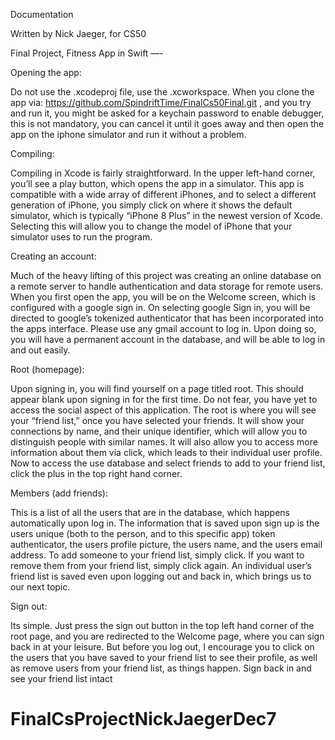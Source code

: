 Documentation

Written by Nick Jaeger, for CS50

Final Project, Fitness App in Swift
—-

Opening the app:

Do not use the .xcodeproj file, use the .xcworkspace. When you clone the app via:  https://github.com/SpindriftTime/FinalCs50Final.git , and you try and run it, you might be asked for a keychain password to enable debugger, this is not mandatory, you can cancel it until it goes away and then open the app on the iphone simulator and run it without a problem.

Compiling:

Compiling in Xcode is fairly straightforward. In the upper left-hand corner, you’ll see a play button, which opens the app in a simulator. This app is compatible with a wide array of different iPhones, and to select a different generation of iPhone, you simply click on where it shows the default simulator, which is typically “iPhone 8 Plus” in the newest version of Xcode. Selecting this will allow you to change the model of iPhone that your simulator uses to run the program.

Creating an account:

Much of the heavy lifting of this project was creating an online database on a remote server to handle authentication and data storage for remote users. When you first open the app, you will be on the Welcome screen, which is configured with a google sign in. On selecting google Sign in, you will be directed to google’s tokenized authenticator that has been incorporated into the apps interface. Please use any gmail account to log in. Upon doing so, you will have a permanent account in the database, and will be able to log in and out easily.

Root (homepage):

Upon signing in, you will find yourself on a page titled root. This should appear blank upon signing in for the first time. Do not fear, you have yet to access the social aspect of this application. The root is where you will see your “friend list,” once you have selected your friends. It will show your connections by name, and their unique identifier, which will allow you to distinguish people with similar names. It will also allow you to access more information about them via click, which leads to their individual user profile. Now to access the use database and select friends to add to your friend list, click the plus in the top right hand corner.

Members (add friends):

This is a list of all the users that are in the database, which happens automatically upon log in. The information that is saved upon sign up is the users unique (both to the person, and to this specific app) token authenticator, the users profile picture, the users name, and the users email address. To add someone to your friend list, simply click. If you want to remove them from your friend list, simply click again. An individual user’s friend list is saved even upon logging out and back in, which brings us to our next topic.

Sign out:

Its simple. Just press the sign out button in the top left hand corner of the root page, and you are redirected to the Welcome page, where you can sign back in at your leisure. But before you log out, I encourage you to click on the users that you have saved to your friend list to see their profile, as well as remove users from your friend list, as things happen. Sign back in and see your friend list intact
# FinalCsProjectNickJaegerDec7
